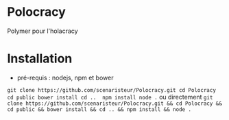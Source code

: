# Polocracy
Polymer pour l'holacracy

# Installation
* pré-requis : nodejs, npm et bower

`
git clone https://github.com/scenaristeur/Polocracy.git
cd Polocracy
cd public
bower install
cd .. 
npm install
node .
`
ou directement
`
git clone https://github.com/scenaristeur/Polocracy.git && cd Polocracy && cd public && bower install && cd .. && npm install && node .
`